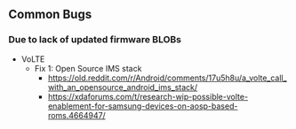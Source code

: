 ## Common Bugs
### Due to lack of updated firmware BLOBs
- VoLTE
	- Fix 1: Open Source IMS stack
		- https://old.reddit.com/r/Android/comments/17u5h8u/a_volte_call_with_an_opensource_android_ims_stack/
		- https://xdaforums.com/t/research-wip-possible-volte-enablement-for-samsung-devices-on-aosp-based-roms.4664947/